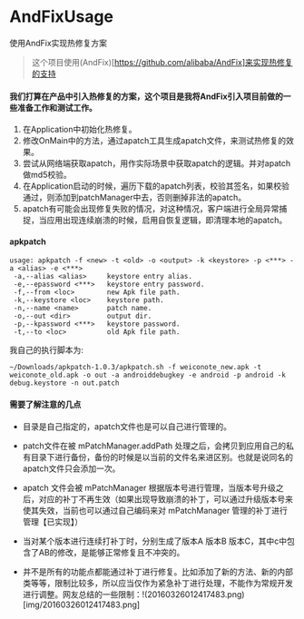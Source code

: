 # AndFixUsage
使用AndFix实现热修复方案

> 这个项目使用(AndFix)[https://github.com/alibaba/AndFix]来实现热修复的支持

#### 我们打算在产品中引入热修复的方案，这个项目是我将AndFix引入项目前做的一些准备工作和测试工作。

1. 在Application中初始化热修复。
2. 修改OnMain中的方法，通过apatch工具生成apatch文件，来测试热修复的效果。
3. 尝试从网络端获取apatch，用作实际场景中获取apatch的逻辑。并对apatch做md5校验。
4. 在Application启动的时候，遍历下载的apatch列表，校验其签名，如果校验通过，则添加到patchManager中去，否则删掉非法的apatch。
5. apatch有可能会出现修复失败的情况，对这种情况，客户端进行全局异常捕捉，当应用出现连续崩溃的时候，启用自恢复逻辑，即清理本地的apatch。

#### apkpatch

```
usage: apkpatch -f <new> -t <old> -o <output> -k <keystore> -p <***> -a <alias> -e <***>
 -a,--alias <alias>     keystore entry alias.
 -e,--epassword <***>   keystore entry password.
 -f,--from <loc>        new Apk file path.
 -k,--keystore <loc>    keystore path.
 -n,--name <name>       patch name.
 -o,--out <dir>         output dir.
 -p,--kpassword <***>   keystore password.
 -t,--to <loc>          old Apk file path.
 ```

 我自己的执行脚本为:

 ```
 ~/Downloads/apkpatch-1.0.3/apkpatch.sh -f weiconote_new.apk -t weiconote_old.apk -o out -a androiddebugkey -e android -p android -k debug.keystore -n out.patch
 ```



 #### 需要了解注意的几点

- 目录是自己指定的，apatch文件也是可以自己进行管理的。

- patch文件在被 mPatchManager.addPath 处理之后，会拷贝到应用自己的私有目录下进行备份，备份的时候是以当前的文件名来进区别。也就是说同名的apatch文件只会添加一次。

- apatch 文件会被 mPatchManager 根据版本号进行管理，当版本号升级之后，对应的补丁不再生效（如果出现导致崩溃的补丁，可以通过升级版本号来使其失效，当前也可以通过自己编码来对 mPatchManager 管理的补丁进行管理【已实现】）

- 当对某个版本进行连续打补丁时，分别生成了版本A 版本B 版本C，其中c中包含了AB的修改，是能够正常修复且不冲突的。

- 并不是所有的功能点都能通过补丁进行修复。比如添加了新的方法、新的内部类等等，限制比较多，所以应当仅作为紧急补丁进行处理，不能作为常规开发进行调整。网友总结的一些限制：!(20160326012417483.png)[img/20160326012417483.png]
